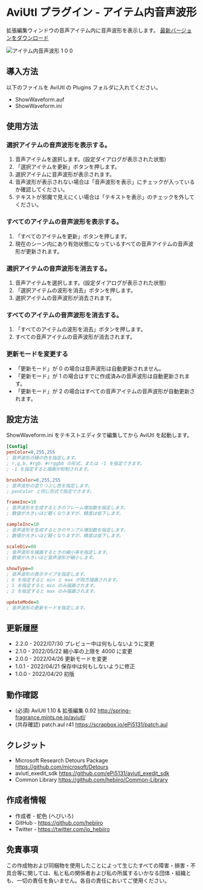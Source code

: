 ﻿# AviUtl プラグイン - アイテム内音声波形

拡張編集ウィンドウの音声アイテム内に音声波形を表示します。
[最新バージョンをダウンロード](../../releases/latest/)

![アイテム内音声波形 1 0 0](https://user-images.githubusercontent.com/96464759/164222503-7f0e446a-5a7e-42b1-b052-0a500594eee5.png)

## 導入方法

以下のファイルを AviUtl の Plugins フォルダに入れてください。
* ShowWaveform.auf
* ShowWaveform.ini

## 使用方法

### 選択アイテムの音声波形を表示する。

1. 音声アイテムを選択します。(設定ダイアログが表示された状態)
2. 「選択アイテムを更新」ボタンを押します。
3. 選択アイテムに音声波形が表示されます。
4. 音声波形が表示されない場合は「音声波形を表示」にチェックが入っているか確認してください。
5. テキストが邪魔で見えにくい場合は「テキストを表示」のチェックを外してください。

### すべてのアイテムの音声波形を表示する。

1. 「すべてのアイテムを更新」ボタンを押します。
2. 現在のシーン内にあり有効状態になっているすべての音声アイテムの音声波形が更新されます。

### 選択アイテムの音声波形を消去する。

1. 音声アイテムを選択します。(設定ダイアログが表示された状態)
2. 「選択アイテムの波形を消去」ボタンを押します。
3. 選択アイテムの音声波形が消去されます。

### すべてのアイテムの音声波形を消去する。

1. 「すべてのアイテムの波形を消去」ボタンを押します。
2. すべての音声アイテムの音声波形が消去されます。

### 更新モードを変更する

* 「更新モード」が 0 の場合は音声波形は自動更新されません。
* 「更新モード」が 1 の場合はすでに作成済みの音声波形は自動更新されます。
* 「更新モード」が 2 の場合はすべての音声アイテムの音声波形が自動更新されます。

## 設定方法

ShowWaveform.ini をテキストエディタで編集してから AviUtl を起動します。

```ini
[Config]
penColor=0,255,255
; 音声波形の縁の色を指定します。
; r,g,b、#rgb、#rrggbb の形式、または -1 を指定できます。
; -1 を指定すると描画が抑制されます。

brushColor=0,255,255
; 音声波形の塗りつぶし色を指定します。
; penColor と同じ形式で指定できます。

frameInc=10
; 音声波形を生成するときのフレーム増加数を指定します。
; 数値が大きいほど軽くなりますが、精度は低下します。

sampleInc=10
; 音声波形を生成するときのサンプル増加数を指定します。
; 数値が大きいほど軽くなりますが、精度は低下します。

scaleDiv=80
; 音声波形を描画するときの縮小率を指定します。
; 数値が大きいほど音声波形が縮小します。

showType=0
; 音声波形の表示タイプを指定します。
; 0 を指定すると min と max が両方描画されます。
; 1 を指定すると min のみ描画されます。
; 2 を指定すると max のみ描画されます。

updateMode=0
; 音声波形の更新モードを指定します。
```

## 更新履歴

* 2.2.0 - 2022/07/30 プレビュー中は何もしないように変更
* 2.1.0 - 2022/05/22 縮小率の上限を 4000 に変更
* 2.0.0 - 2022/04/26 更新モードを変更
* 1.0.1 - 2022/04/21 保存中は何もしないように修正
* 1.0.0 - 2022/04/20 初版

## 動作確認

* (必須) AviUtl 1.10 & 拡張編集 0.92 http://spring-fragrance.mints.ne.jp/aviutl/
* (共存確認) patch.aul r41 https://scrapbox.io/ePi5131/patch.aul

## クレジット

* Microsoft Research Detours Package https://github.com/microsoft/Detours
* aviutl_exedit_sdk https://github.com/ePi5131/aviutl_exedit_sdk
* Common Library https://github.com/hebiiro/Common-Library

## 作成者情報
 
* 作成者 - 蛇色 (へびいろ)
* GitHub - https://github.com/hebiiro
* Twitter - https://twitter.com/io_hebiiro

## 免責事項

この作成物および同梱物を使用したことによって生じたすべての障害・損害・不具合等に関しては、私と私の関係者および私の所属するいかなる団体・組織とも、一切の責任を負いません。各自の責任においてご使用ください。

